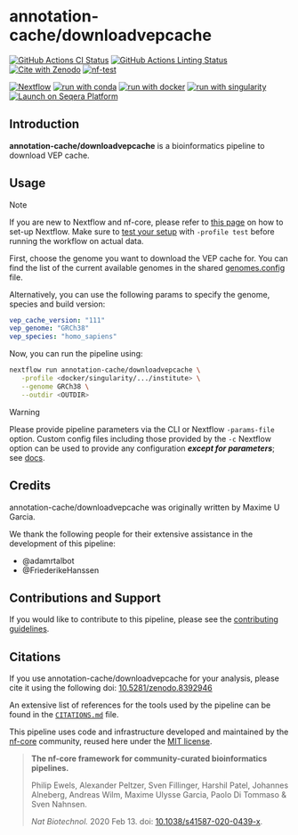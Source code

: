 # annotation-cache/downloadvepcache

[![GitHub Actions CI Status](https://github.com/annotation-cache/downloadvepcache/actions/workflows/ci.yml/badge.svg)](https://github.com/annotation-cache/downloadvepcache/actions/workflows/ci.yml)
[![GitHub Actions Linting Status](https://github.com/annotation-cache/downloadvepcache/actions/workflows/linting.yml/badge.svg)](https://github.com/annotation-cache/downloadvepcache/actions/workflows/linting.yml)
[![Cite with Zenodo](http://img.shields.io/badge/DOI-10.5281/zenodo.8392946-1073c8?labelColor=000000)](https://doi.org/10.5281/zenodo.8392946)
[![nf-test](https://img.shields.io/badge/unit_tests-nf--test-337ab7.svg)](https://www.nf-test.com)

[![Nextflow](https://img.shields.io/badge/nextflow%20DSL2-%E2%89%A524.04.2-23aa62.svg)](https://www.nextflow.io/)
[![run with conda](http://img.shields.io/badge/run%20with-conda-3EB049?labelColor=000000&logo=anaconda)](https://docs.conda.io/en/latest/)
[![run with docker](https://img.shields.io/badge/run%20with-docker-0db7ed?labelColor=000000&logo=docker)](https://www.docker.com/)
[![run with singularity](https://img.shields.io/badge/run%20with-singularity-1d355c.svg?labelColor=000000)](https://sylabs.io/docs/)
[![Launch on Seqera Platform](https://img.shields.io/badge/Launch%20%F0%9F%9A%80-Seqera%20Platform-%234256e7)](https://cloud.seqera.io/launch?pipeline=https://github.com/annotation-cache/downloadvepcache)

## Introduction

**annotation-cache/downloadvepcache** is a bioinformatics pipeline to download VEP cache.

## Usage

> [!NOTE]
> If you are new to Nextflow and nf-core, please refer to [this page](https://nf-co.re/docs/usage/installation) on how to set-up Nextflow. Make sure to [test your setup](https://nf-co.re/docs/usage/introduction#how-to-run-a-pipeline) with `-profile test` before running the workflow on actual data.

First, choose the genome you want to download the VEP cache for. You can find the list of the current available genomes in the shared [genomes.config](https://github.com/annotation-cache/configs/blob/main/genomes.config) file.

Alternatively, you can use the following params to specify the genome, species and build version:

```yml
vep_cache_version: "111"
vep_genome: "GRCh38"
vep_species: "homo_sapiens"
```

Now, you can run the pipeline using:

```bash
nextflow run annotation-cache/downloadvepcache \
   -profile <docker/singularity/.../institute> \
   --genome GRCh38 \
   --outdir <OUTDIR>
```

> [!WARNING]
> Please provide pipeline parameters via the CLI or Nextflow `-params-file` option. Custom config files including those provided by the `-c` Nextflow option can be used to provide any configuration _**except for parameters**_; see [docs](https://nf-co.re/docs/usage/getting_started/configuration#custom-configuration-files).

## Credits

annotation-cache/downloadvepcache was originally written by Maxime U Garcia.

We thank the following people for their extensive assistance in the development of this pipeline:

- @adamrtalbot
- @FriederikeHanssen

## Contributions and Support

If you would like to contribute to this pipeline, please see the [contributing guidelines](.github/CONTRIBUTING.md).

## Citations

If you use annotation-cache/downloadvepcache for your analysis, please cite it using the following doi: [10.5281/zenodo.8392946](https://doi.org/10.5281/zenodo.8392946)

An extensive list of references for the tools used by the pipeline can be found in the [`CITATIONS.md`](CITATIONS.md) file.

This pipeline uses code and infrastructure developed and maintained by the [nf-core](https://nf-co.re) community, reused here under the [MIT license](https://github.com/nf-core/tools/blob/main/LICENSE).

> **The nf-core framework for community-curated bioinformatics pipelines.**
>
> Philip Ewels, Alexander Peltzer, Sven Fillinger, Harshil Patel, Johannes Alneberg, Andreas Wilm, Maxime Ulysse Garcia, Paolo Di Tommaso & Sven Nahnsen.
>
> _Nat Biotechnol._ 2020 Feb 13. doi: [10.1038/s41587-020-0439-x](https://dx.doi.org/10.1038/s41587-020-0439-x).
